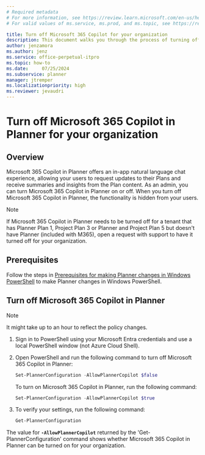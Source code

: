 ```yaml
---
# Required metadata
# For more information, see https://review.learn.microsoft.com/en-us/help/platform/learn-editor-add-metadata?branch=main
# For valid values of ms.service, ms.prod, and ms.topic, see https://review.learn.microsoft.com/en-us/help/platform/metadata-taxonomies?branch=main

title: Turn off Microsoft 365 Copilot for your organization
description: This document walks you through the process of turning off the Copilot in Planner feature for your organization through our PowerShell suite
author: jenzamora
ms.author: jenz
ms.service: office-perpetual-itpro
ms.topic: how-to
ms.date:     07/25/2024
ms.subservice: planner
manager: jtremper
ms.localizationpriority: high
ms.reviewer: jevaudri
---
```


# Turn off Microsoft 365 Copilot in Planner for your organization

## Overview

Microsoft 365 Copilot in Planner offers an in-app natural language chat experience, allowing your users to request updates to their Plans and receive summaries and insights from the Plan content. As an admin, you can turn Microsoft 365 Copilot in Planner on or off. When you turn off Microsoft 365 Copilot in Planner, the functionality is hidden from your users.

> [!NOTE]
> If Microsoft 365 Copilot in Planner needs to be turned off for a tenant that has Planner Plan 1, Project Plan 3 or Planner and Project Plan 5 but doesn't have Planner (included with M365), open a request with support to have it turned off for your organization. 
## Prerequisites

Follow the steps in [Prerequisites for making Planner changes in Windows PowerShell](prerequisites-for-powershell.md) to make Planner changes in Windows PowerShell.


## Turn off Microsoft 365 Copilot in Planner

> [!NOTE]
> It might take up to an hour to reflect the policy changes.

1. Sign in to PowerShell using your Microsoft Entra credentials and use a local PowerShell window (not Azure Cloud Shell).

1. Open PowerShell and run the following command to turn off Microsoft 365 Copilot in Planner:

   ```PowerShell 
   Set-PlannerConfiguration -AllowPlannerCopilot $false
   ```
   
   To turn on Microsoft 365 Copilot in Planner, run the following command:
   
   ```PowerShell
   Set-PlannerConfiguration -AllowPlannerCopilot $true
   ```
   
1. To verify your settings, run the following command:

      ```PowerShell
   Get-PlannerConfiguration
   ```

The value for **`-AllowPlannerCopilot`**  returned by the 'Get-PlannerConfiguration' command shows whether Microsoft 365 Copilot in Planner can be turned on for your organization.
